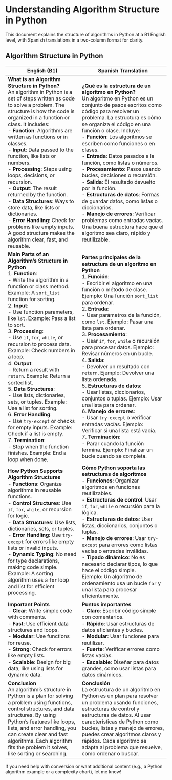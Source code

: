 # Understanding Algorithm Structure in Python

This document explains the structure of algorithms in Python at a B1 English level, with Spanish translations in a two-column format for clarity.

## Algorithm Structure in Python

| **English (B1)** | **Spanish Translation** |
|------------------|-------------------------|
| **What is an Algorithm Structure in Python?**<br>An algorithm in Python is a set of steps written as code to solve a problem. The structure is how the code is organized in a function or class. It includes:<br>- **Function**: Algorithms are written as functions or in classes.<br>- **Input**: Data passed to the function, like lists or numbers.<br>- **Processing**: Steps using loops, decisions, or recursion.<br>- **Output**: The result returned by the function.<br>- **Data Structures**: Ways to store data, like lists or dictionaries.<br>- **Error Handling**: Check for problems like empty inputs.<br>A good structure makes the algorithm clear, fast, and reusable. | **¿Qué es la estructura de un algoritmo en Python?**<br>Un algoritmo en Python es un conjunto de pasos escritos como código para resolver un problema. La estructura es cómo se organiza el código en una función o clase. Incluye:<br>- **Función**: Los algoritmos se escriben como funciones o en clases.<br>- **Entrada**: Datos pasados a la función, como listas o números.<br>- **Procesamiento**: Pasos usando bucles, decisiones o recursión.<br>- **Salida**: El resultado devuelto por la función.<br>- **Estructuras de datos**: Formas de guardar datos, como listas o diccionarios.<br>- **Manejo de errores**: Verificar problemas como entradas vacías.<br>Una buena estructura hace que el algoritmo sea claro, rápido y reutilizable. |
| **Main Parts of an Algorithm’s Structure in Python**<br>1. **Function**:<br>   - Write the algorithm in a function or class method. Example: A `sort_list` function for sorting.<br>2. **Input**:<br>   - Use function parameters, like `lst`. Example: Pass a list to sort.<br>3. **Processing**:<br>   - Use `if`, `for`, `while`, or recursion to process data. Example: Check numbers in a loop.<br>4. **Output**:<br>   - Return a result with `return`. Example: Return a sorted list.<br>5. **Data Structures**:<br>   - Use lists, dictionaries, sets, or tuples. Example: Use a list for sorting.<br>6. **Error Handling**:<br>   - Use `try-except` or checks for empty inputs. Example: Check if a list is empty.<br>7. **Termination**:<br>   - Stop when the function finishes. Example: End a loop when done. | **Partes principales de la estructura de un algoritmo en Python**<br>1. **Función**:<br>   - Escribir el algoritmo en una función o método de clase. Ejemplo: Una función `sort_list` para ordenar.<br>2. **Entrada**:<br>   - Usar parámetros de la función, como `lst`. Ejemplo: Pasar una lista para ordenar.<br>3. **Procesamiento**:<br>   - Usar `if`, `for`, `while` o recursión para procesar datos. Ejemplo: Revisar números en un bucle.<br>4. **Salida**:<br>   - Devolver un resultado con `return`. Ejemplo: Devolver una lista ordenada.<br>5. **Estructuras de datos**:<br>   - Usar listas, diccionarios, conjuntos o tuplas. Ejemplo: Usar una lista para ordenar.<br>6. **Manejo de errores**:<br>   - Usar `try-except` o verificar entradas vacías. Ejemplo: Verificar si una lista está vacía.<br>7. **Terminación**:<br>   - Parar cuando la función termina. Ejemplo: Finalizar un bucle cuando se completa. |
| **How Python Supports Algorithm Structures**<br>- **Functions**: Organize algorithms in reusable functions.<br>- **Control Structures**: Use `if`, `for`, `while`, or recursion for logic.<br>- **Data Structures**: Use lists, dictionaries, sets, or tuples.<br>- **Error Handling**: Use `try-except` for errors like empty lists or invalid inputs.<br>- **Dynamic Typing**: No need for type declarations, making code simple.<br>Example: A sorting algorithm uses a `for` loop and list for efficient processing. | **Cómo Python soporta las estructuras de algoritmos**<br>- **Funciones**: Organizar algoritmos en funciones reutilizables.<br>- **Estructuras de control**: Usar `if`, `for`, `while` o recursión para la lógica.<br>- **Estructuras de datos**: Usar listas, diccionarios, conjuntos o tuplas.<br>- **Manejo de errores**: Usar `try-except` para errores como listas vacías o entradas inválidas.<br>- **Tipado dinámico**: No es necesario declarar tipos, lo que hace el código simple.<br>Ejemplo: Un algoritmo de ordenamiento usa un bucle `for` y una lista para procesar eficientemente. |
| **Important Points**<br>- **Clear**: Write simple code with comments.<br>- **Fast**: Use efficient data structures and loops.<br>- **Modular**: Use functions for reuse.<br>- **Strong**: Check for errors like empty lists.<br>- **Scalable**: Design for big data, like using lists for dynamic data. | **Puntos importantes**<br>- **Claro**: Escribir código simple con comentarios.<br>- **Rápido**: Usar estructuras de datos eficientes y bucles.<br>- **Modular**: Usar funciones para reutilizar.<br>- **Fuerte**: Verificar errores como listas vacías.<br>- **Escalable**: Diseñar para datos grandes, como usar listas para datos dinámicos. |
| **Conclusion**<br>An algorithm’s structure in Python is a plan for solving a problem using functions, control structures, and data structures. By using Python’s features like loops, lists, and error handling, you can create clear and fast algorithms. Each algorithm fits the problem it solves, like sorting or searching. | **Conclusión**<br>La estructura de un algoritmo en Python es un plan para resolver un problema usando funciones, estructuras de control y estructuras de datos. Al usar características de Python como bucles, listas y manejo de errores, puedes crear algoritmos claros y rápidos. Cada algoritmo se adapta al problema que resuelve, como ordenar o buscar. |

If you need help with conversion or want additional content (e.g., a Python algorithm example or a complexity chart), let me know!
